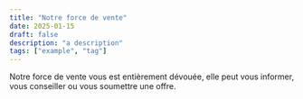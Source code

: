 ```yaml
---
title: "Notre force de vente"
date: 2025-01-15
draft: false
description: "a description"
tags: ["example", "tag"]
---
```


Notre force de vente vous est entièrement dévouée, elle peut vous informer, vous conseiller ou vous soumettre une offre.
